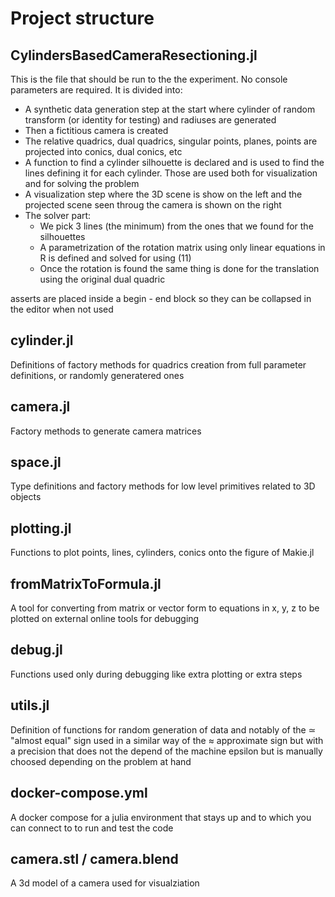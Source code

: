 # Project structure

## CylindersBasedCameraResectioning.jl
This is the file that should be run to the the experiment. No console parameters are required. It is divided into:

- A synthetic data generation step at the start where cylinder of random transform (or identity for testing) and radiuses are generated
- Then a fictitious camera is created
- The relative quadrics, dual quadrics, singular points, planes, points are projected into conics, dual conics, etc
- A function to find a cylinder silhouette is declared and is used to find the lines defining it for each cylinder. Those are used both for visualization and for solving the problem
- A visualization step where the 3D scene is show on the left and the projected scene seen throug the camera is shown on the right
- The solver part:
	- We pick 3 lines (the minimum) from the ones that we found for the silhouettes
	- A parametrization of the rotation matrix using only linear equations in R is defined and solved for using (11)
	- Once the rotation is found the same thing is done for the translation using the original dual quadric

asserts are placed inside a begin - end block so they can be collapsed in the editor when not used

## cylinder.jl
Definitions of factory methods for quadrics creation from full parameter definitions, or randomly generatered ones

## camera.jl
Factory methods to generate camera matrices

## space.jl
Type definitions and factory methods for low level primitives related to 3D objects

## plotting.jl
Functions to plot points, lines, cylinders, conics onto the figure of Makie.jl

## fromMatrixToFormula.jl
A tool for converting from matrix or vector form to equations in x, y, z to be plotted on external online tools for debugging

## debug.jl
Functions used only during debugging like extra plotting or extra steps

## utils.jl
Definition of functions for random generation of data and notably of the ≃ "almost equal" sign used in a similar way of the ≈ approximate sign but with a precision that does not the depend of the machine epsilon but is manually choosed depending on the problem at hand

## docker-compose.yml
A docker compose for a julia environment that stays up and to which you can connect to to run and test the code

## camera.stl / camera.blend
A 3d model of a camera used for visualziation